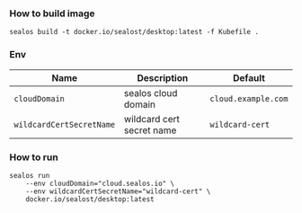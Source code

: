 ### How to build image

```shell
sealos build -t docker.io/sealost/desktop:latest -f Kubefile .
```

### Env

| Name                       | Description                 | Default                                |
|----------------------------|-----------------------------|----------------------------------------|
| `cloudDomain`              | sealos cloud domain         | `cloud.example.com`                    |
| `wildcardCertSecretName`   | wildcard cert secret name   | `wildcard-cert`                        |
### How to run

```shell
sealos run 
    --env cloudDomain="cloud.sealos.io" \
    --env wildcardCertSecretName="wildcard-cert" \
    docker.io/sealost/desktop:latest
```
